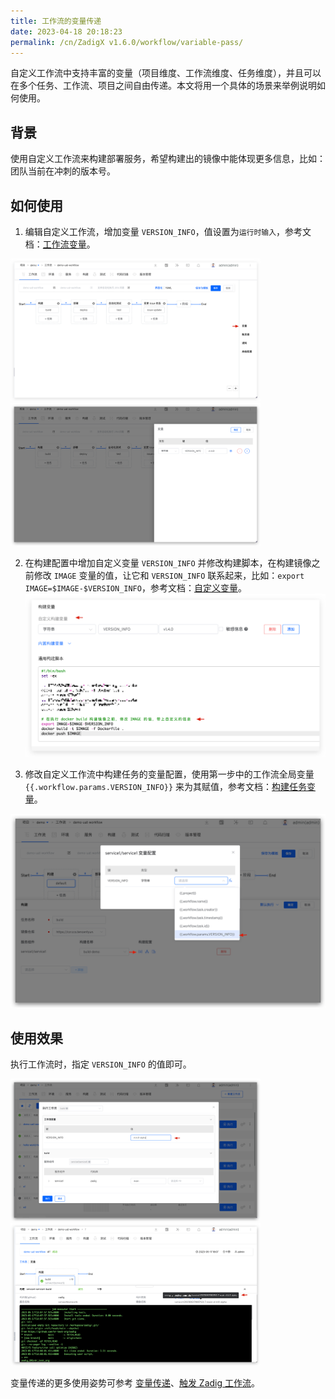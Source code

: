 ```yaml
---
title: 工作流的变量传递
date: 2023-04-18 20:18:23
permalink: /cn/ZadigX v1.6.0/workflow/variable-pass/
---
```


自定义工作流中支持丰富的变量（项目维度、工作流维度、任务维度），并且可以在多个任务、工作流、项目之间自由传递。本文将用一个具体的场景来举例说明如何使用。

## 背景

使用自定义工作流来构建部署服务，希望构建出的镜像中能体现更多信息，比如：团队当前在冲刺的版本号。

## 如何使用

1. 编辑自定义工作流，增加变量 `VERSION_INFO`，值设置为`运行时输入`，参考文档：[工作流变量](/ZadigX%20v1.6.0/project/common-workflow/#工作流)。

<img src="./_images/var_pass_demo_3.png" width="400">
<img src="./_images/var_pass_demo_2.png" width="400">

2. 在构建配置中增加自定义变量 `VERSION_INFO` 并修改构建脚本，在构建镜像之前修改 `IMAGE` 变量的值，让它和 `VERSION_INFO` 联系起来，比如：`export IMAGE=$IMAGE-$VERSION_INFO`，参考文档：[自定义变量](/ZadigX%20v1.6.0/project/build/#构建变量)。
![变量传递](./_images/var_pass_demo_1.png)

3. 修改自定义工作流中构建任务的变量配置，使用第一步中的工作流全局变量 <span v-pre>`{{.workflow.params.VERSION_INFO}}`</span> 来为其赋值，参考文档：[构建任务变量](/ZadigX%20v1.6.0/project/common-workflow/#构建任务)。

![变量传递](./_images/var_pass_demo_4.png)

## 使用效果

执行工作流时，指定 `VERSION_INFO` 的值即可。

<img src="./_images/var_pass_demo_5.png" width="400">
<img src="./_images/var_pass_demo_6.png" width="400">

变量传递的更多使用姿势可参考 [变量传递](/ZadigX%20v1.6.0/project/common-workflow/#变量传递)、[触发 Zadig 工作流](/ZadigX%20v1.6.0/project/workflow-jobs/#触发-zadig-工作流)。
